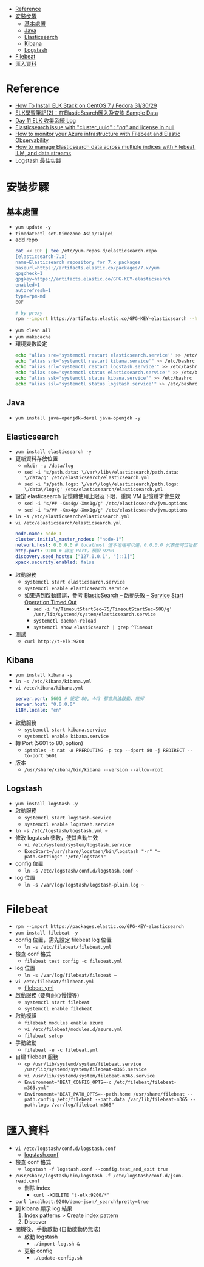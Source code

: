 - [Reference](#reference)
- [安裝步驟](#安裝步驟)
    - [基本處置](#基本處置)
    - [Java](#java)
    - [Elasticsearch](#elasticsearch)
    - [Kibana](#kibana)
    - [Logstash](#logstash)
- [Filebeat](#filebeat)
- [匯入資料](#匯入資料)

# Reference
- [How To Install ELK Stack on CentOS 7 / Fedora 31/30/29](https://computingforgeeks.com/how-to-install-elk-stack-on-centos-fedora/)
- [ELK學習筆記(2)：在ElasticSearch匯入及查詢 Sample Data](https://atceiling.blogspot.com/2018/05/linux3elasticsearch-sample-data.html)
- [Day 11 ELK 收集系統 Log](https://ithelp.ithome.com.tw/articles/10200989)
- [Elasticsearch issue with "cluster_uuid" : "_na_" and license in null](https://stackoverflow.com/questions/67451816/elasticsearch-issue-with-cluster-uuid-na-and-license-in-null)
- [How to monitor your Azure infrastructure with Filebeat and Elastic Observability](https://cloudblogs.microsoft.com/opensource/2021/01/07/how-to-monitor-azure-infrastructure-filebeat-elastic-observability/)
- [How to manage Elasticsearch data across multiple indices with Filebeat, ILM, and data streams](https://www.elastic.co/blog/how-to-manage-elasticsearch-data-multiple-indices-filebeat-ilm-data-streams)
- [Logstash 最佳实践](https://doc.yonyoucloud.com/doc/logstash-best-practice-cn/index.html)

# 安裝步驟
## 基本處置
- `yum update -y`
- `timedatectl set-timezone Asia/Taipei`
- add repo
    ```bash
    cat << EOF | tee /etc/yum.repos.d/elasticsearch.repo
    [elasticsearch-7.x]
    name=Elasticsearch repository for 7.x packages
    baseurl=https://artifacts.elastic.co/packages/7.x/yum
    gpgcheck=1
    gpgkey=https://artifacts.elastic.co/GPG-KEY-elasticsearch
    enabled=1
    autorefresh=1
    type=rpm-md
    EOF

    # by proxy
    rpm --import https://artifacts.elastic.co/GPG-KEY-elasticsearch --httpproxy 10.248.15.8 --httpport 80
    ```
- `yum clean all`
- `yum makecache`
- 環境變數設定
    ```bash
    echo "alias sre='systemctl restart elasticsearch.service'" >> /etc/bashrc
    echo "alias srk='systemctl restart kibana.service'" >> /etc/bashrc
    echo "alias srl='systemctl restart logstash.service'" >> /etc/bashrc
    echo "alias sse='systemctl status elasticsearch.service'" >> /etc/bashrc
    echo "alias ssk='systemctl status kibana.service'" >> /etc/bashrc
    echo "alias ssl='systemctl status logstash.service'" >> /etc/bashrc
    ```

## Java
- `yum install java-openjdk-devel java-openjdk -y`

## Elasticsearch
- `yum install elasticsearch -y`
- 更新資料存放位置
    - `mkdir -p /data/log`
    - `sed -i 's/path.data: \/var\/lib\/elasticsearch/path.data: \/data/g' /etc/elasticsearch/elasticsearch.yml`
    - `sed -i 's/path.logs: \/var\/log\/elasticsearch/path.logs: \/data\/log/g' /etc/elasticsearch/elasticsearch.yml`
- 設定 elasticsearch 記憶體使用上限及下限，重開 VM 記憶體才會生效
    - `sed -i 's/## -Xms4g/-Xms1g/g' /etc/elasticsearch/jvm.options`
    - `sed -i 's/## -Xmx4g/-Xmx1g/g' /etc/elasticsearch/jvm.options`
- `ln -s /etc/elasticsearch/elasticsearch.yml`
- `vi /etc/elasticsearch/elasticsearch.yml`
    ```yml
    node.name: node-1
    cluster.initial_master_nodes: ["node-1"]
    network.host: 0.0.0.0 # localhost 僅本地端可以連，0.0.0.0 代表任何位址都可存取
    http.port: 9200 # 綁定 Port，預設 9200
    discovery.seed_hosts: ["127.0.0.1", "[::1]"]
    xpack.security.enabled: false
    ```
- 啟動服務
    - `systemctl start elasticsearch.service`
    - `systemctl enable elasticsearch.service`
    - 如果遇到啟動錯誤，參考 [ElasticSearch – 啟動失敗 – Service Start Operation Timed Out](https://terryl.in/zh/elasticsearch-service-start-operation-timed-out/)
        - `sed -i 's/TimeoutStartSec=75/TimeoutStartSec=500/g' /usr/lib/systemd/system/elasticsearch.service`
        - `systemctl daemon-reload`
        - `systemctl show elasticsearch | grep ^Timeout`
- 測試
    - `curl http://t-elk:9200`

## Kibana
- `yum install kibana -y`
- `ln -s /etc/kibana/kibana.yml`
- `vi /etc/kibana/kibana.yml`
    ```yml
    server.port: 5601 # 設定 80, 443 都會無法啟動，無解
    server.host: "0.0.0.0"
    i18n.locale: "en"
    ```
- 啟動服務
    - `systemctl start kibana.service`
    - `systemctl enable kibana.service`
- 轉 Port (5601 to 80, option)
    - `iptables -t nat -A PREROUTING -p tcp --dport 80 -j REDIRECT --to-port 5601`
- 版本
    - `/usr/share/kibana/bin/kibana --version --allow-root`

## Logstash
- `yum install logstash -y`
- 啟動服務
    - `systemctl start logstash.service`
    - `systemctl enable logstash.service`
- `ln -s /etc/logstash/logstash.yml ~`
- 修改 logstash 參數，使其自動生效
    - `vi /etc/systemd/system/logstash.service`
    - `ExecStart=/usr/share/logstash/bin/logstash "-r" "–path.settings" "/etc/logstash"`
- config 位置
    - `ln -s /etc/logstash/conf.d/logstash.conf ~`
- log 位置
    - `ln -s /var/log/logstash/logstash-plain.log ~`

# Filebeat
- `rpm --import https://packages.elastic.co/GPG-KEY-elasticsearch`
- `yum install filebeat -y`
- config 位置，需先設定 filebeat log 位置
    - `ln -s /etc/filebeat/filebeat.yml`
- 檢查 conf 格式
    - `filebeat test config -c filebeat.yml`
- log 位置
    - `ln -s /var/log/filebeat/filebeat ~`
- `vi /etc/filebeat/filebeat.yml`
    - [filebeat.yml](./config/filebeat.yml)
- 啟動服務 (要有耐心慢慢等)
    - `systemctl start filebeat`
    - `systemctl enable filebeat`
- 啟動模組
    - `filebeat modules enable azure`
    - `vi /etc/filebeat/modules.d/azure.yml`
    - `filebeat setup`
- 手動啟動
    - `filebeat -e -c filebeat.yml`
- 自建 filebeat 服務
    - `cp /usr/lib/systemd/system/filebeat.service /usr/lib/systemd/system/filebeat-m365.service`
    - `vi /usr/lib/systemd/system/filebeat-m365.service`
    - `Environment="BEAT_CONFIG_OPTS=-c /etc/filebeat/filebeat-m365.yml"`
    - `Environment="BEAT_PATH_OPTS=--path.home /usr/share/filebeat --path.config /etc/filebeat --path.data /var/lib/filebeat-m365 --path.logs /var/log/filebeat-m365"`

# 匯入資料
- `vi /etc/logstash/conf.d/logstash.conf`
    - [logstash.conf](./config/logstash.conf)
- 檢查 conf 格式
    - `logstash -f logstash.conf --config.test_and_exit true`
- `/usr/share/logstash/bin/logstash -f /etc/logstash/conf.d/json-read.conf`
    - 刪除 index
        - `curl -XDELETE "t-elk:9200/*"`
- `curl localhost:9200/demo-json/_search?pretty=true`
- 到 kibana 顯示 log 結果
    1. Index patterns > Create index pattern
    2. Discover
- 開機後，手動啟動 (自動啟動仍無法)
    - 啟動 logstash
        - `./import-log.sh &`
    - 更新 config
        - `./update-config.sh`